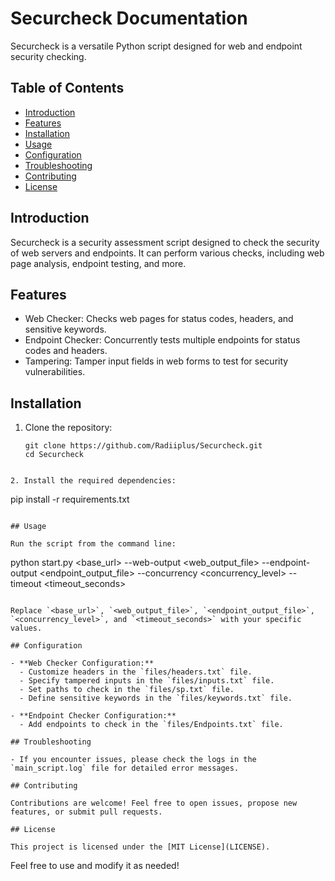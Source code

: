 
# Securcheck Documentation

Securcheck is a versatile Python script designed for web and endpoint security checking.

## Table of Contents

- [Introduction](#introduction)
- [Features](#features)
- [Installation](#installation)
- [Usage](#usage)
- [Configuration](#configuration)
- [Troubleshooting](#troubleshooting)
- [Contributing](#contributing)
- [License](#license)

## Introduction

Securcheck is a security assessment script designed to check the security of web servers and endpoints. It can perform various checks, including web page analysis, endpoint testing, and more.

## Features

- Web Checker: Checks web pages for status codes, headers, and sensitive keywords.
- Endpoint Checker: Concurrently tests multiple endpoints for status codes and headers.
- Tampering: Tamper input fields in web forms to test for security vulnerabilities.

## Installation

1. Clone the repository:

   ```
   git clone https://github.com/Radiiplus/Securcheck.git
   cd Securcheck
  ```

2. Install the required dependencies:

   ```
   pip install -r requirements.txt
   ```

## Usage

Run the script from the command line:

```
python start.py <base_url> --web-output <web_output_file> --endpoint-output <endpoint_output_file> --concurrency  <concurrency_level> --timeout <timeout_seconds>
```

Replace `<base_url>`, `<web_output_file>`, `<endpoint_output_file>`, `<concurrency_level>`, and `<timeout_seconds>` with your specific values.

## Configuration

- **Web Checker Configuration:**
  - Customize headers in the `files/headers.txt` file.
  - Specify tampered inputs in the `files/inputs.txt` file.
  - Set paths to check in the `files/sp.txt` file.
  - Define sensitive keywords in the `files/keywords.txt` file.

- **Endpoint Checker Configuration:**
  - Add endpoints to check in the `files/Endpoints.txt` file.

## Troubleshooting

- If you encounter issues, please check the logs in the `main_script.log` file for detailed error messages.

## Contributing

Contributions are welcome! Feel free to open issues, propose new features, or submit pull requests.

## License

This project is licensed under the [MIT License](LICENSE).
```

Feel free to use and modify it as needed!